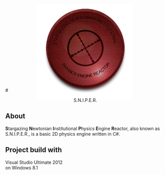 <p align="center"><img src="readme-resources/sniper-logo-512.png" style="max-height: 300px; margin-bottom:-55px; margin-top:-50px;">

#<center>S.N.I.P.E.R.</center>

<p>

## About
**S**targazing **N**ewtonian **I**nstitutional **P**hysics **E**ngine **R**eactor, also known as S.N.I.P.E.R., is a basic 2D physics engine written in C#.


## Project build with
Visual Studio Ultimate 2012  
on Windows 8.1


